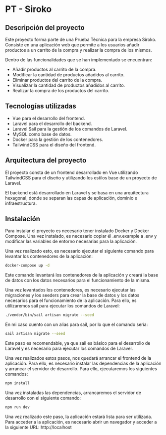 # PT - Siroko

## Descripción del proyecto

Este proyecto forma parte de una Prueba Técnica para la empresa Siroko. Consiste en una aplicación web que permite a los
usuarios añadir productos a un carrito de la compra y realizar la compra de los mismos.

Dentro de las funcionalidades que se han implementado se encuentran:

- Añadir productos al carrito de la compra.
- Modificar la cantidad de productos añadidos al carrito.
- Eliminar productos del carrito de la compra.
- Visualizar la cantidad de productos añadidos al carrito.
- Realizar la compra de los productos del carrito.

## Tecnologías utilizadas

- Vue para el desarrollo del frontend.
- Laravel para el desarrollo del backend.
- Laravel Sail para la gestión de los comandos de Laravel.
- MySQL como base de datos.
- Docker para la gestión de los contenedores.
- TailwindCSS para el diseño del frontend.

## Arquitectura del proyecto

El proyecto consta de un frontend desarrollado en Vue utilizando TailwindCSS para el diseño y utilizando los estilos
base de un proyecto de Laravel.

El backend está desarrollado en Laravel y se basa en una arquitectura hexagonal, donde se separan las capas de
aplicación, dominio e infraestructura.

## Instalación

Para instalar el proyecto es necesario tener instalado Docker y Docker Compose. Una vez instalado, es necesario copiar
él .env.example a .env y modificar las variables de entorno necesarias para la aplicación.

Una vez realizado esto, es necesario ejecutar el siguiente comando para levantar los contenedores de la aplicación:

```bash
docker-compose up -d
```

Este comando levantará los contenedores de la aplicación y creará la base de datos con los datos necesarios para el
funcionamiento de la misma.

Una vez levantados los contenedores, es necesario ejecutar las migraciones y los seeders para crear la base de datos y
los datos necesarios para el funcionamiento de la aplicación. Para ello, es utilizaremos sail para ejecutar los comandos
de Laravel:

```bash
./vendor/bin/sail artisan migrate --seed
```

En mi caso cuento con un alias para sail, por lo que el comando sería:

```bash
sail artisan migrate --seed
```

Este paso es recomendable, ya que sail es básico para el desarrollo de Laravel y es necesario para ejecutar los comandos
de Laravel.

Una vez realizados estos pasos, nos quedará arrancar el frontend de la aplicación. Para ello, es necesario instalar las
dependencias de la aplicación y arrancar el servidor de desarrollo. Para ello, ejecutaremos los siguientes comandos:

```bash
npm install
```

Una vez instaladas las dependencias, arrancaremos el servidor de desarrollo con el siguiente comando:

```bash
npm run dev
```

Una vez realizado este paso, la aplicación estará lista para ser utilizada. Para acceder a la aplicación, es necesario
abrir un navegador y acceder a la siguiente URL: http://localhost
